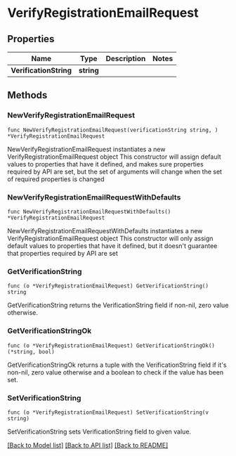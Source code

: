 # VerifyRegistrationEmailRequest

## Properties

Name | Type | Description | Notes
------------ | ------------- | ------------- | -------------
**VerificationString** | **string** |  | 

## Methods

### NewVerifyRegistrationEmailRequest

`func NewVerifyRegistrationEmailRequest(verificationString string, ) *VerifyRegistrationEmailRequest`

NewVerifyRegistrationEmailRequest instantiates a new VerifyRegistrationEmailRequest object
This constructor will assign default values to properties that have it defined,
and makes sure properties required by API are set, but the set of arguments
will change when the set of required properties is changed

### NewVerifyRegistrationEmailRequestWithDefaults

`func NewVerifyRegistrationEmailRequestWithDefaults() *VerifyRegistrationEmailRequest`

NewVerifyRegistrationEmailRequestWithDefaults instantiates a new VerifyRegistrationEmailRequest object
This constructor will only assign default values to properties that have it defined,
but it doesn't guarantee that properties required by API are set

### GetVerificationString

`func (o *VerifyRegistrationEmailRequest) GetVerificationString() string`

GetVerificationString returns the VerificationString field if non-nil, zero value otherwise.

### GetVerificationStringOk

`func (o *VerifyRegistrationEmailRequest) GetVerificationStringOk() (*string, bool)`

GetVerificationStringOk returns a tuple with the VerificationString field if it's non-nil, zero value otherwise
and a boolean to check if the value has been set.

### SetVerificationString

`func (o *VerifyRegistrationEmailRequest) SetVerificationString(v string)`

SetVerificationString sets VerificationString field to given value.



[[Back to Model list]](../README.md#documentation-for-models) [[Back to API list]](../README.md#documentation-for-api-endpoints) [[Back to README]](../README.md)


